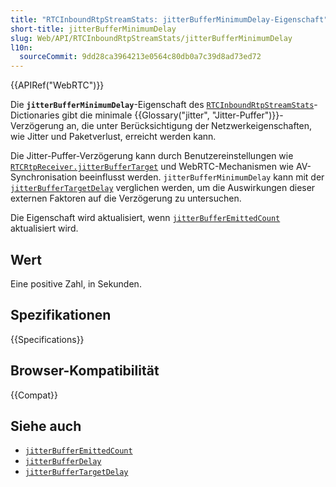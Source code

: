 ```yaml
---
title: "RTCInboundRtpStreamStats: jitterBufferMinimumDelay-Eigenschaft"
short-title: jitterBufferMinimumDelay
slug: Web/API/RTCInboundRtpStreamStats/jitterBufferMinimumDelay
l10n:
  sourceCommit: 9dd28ca3964213e0564c80db0a7c39d8ad73ed72
---
```


{{APIRef("WebRTC")}}

Die **`jitterBufferMinimumDelay`**-Eigenschaft des [`RTCInboundRtpStreamStats`](/de/docs/Web/API/RTCInboundRtpStreamStats)-Dictionaries gibt die minimale {{Glossary("jitter", "Jitter-Puffer")}}-Verzögerung an, die unter Berücksichtigung der Netzwerkeigenschaften, wie Jitter und Paketverlust, erreicht werden kann.

Die Jitter-Puffer-Verzögerung kann durch Benutzereinstellungen wie [`RTCRtpReceiver.jitterBufferTarget`](/de/docs/Web/API/RTCRtpReceiver/jitterBufferTarget) und WebRTC-Mechanismen wie AV-Synchronisation beeinflusst werden.
`jitterBufferMinimumDelay` kann mit der [`jitterBufferTargetDelay`](/de/docs/Web/API/RTCInboundRtpStreamStats/jitterBufferTargetDelay) verglichen werden, um die Auswirkungen dieser externen Faktoren auf die Verzögerung zu untersuchen.

Die Eigenschaft wird aktualisiert, wenn [`jitterBufferEmittedCount`](/de/docs/Web/API/RTCInboundRtpStreamStats/jitterBufferEmittedCount) aktualisiert wird.

## Wert

Eine positive Zahl, in Sekunden.

## Spezifikationen

{{Specifications}}

## Browser-Kompatibilität

{{Compat}}

## Siehe auch

- [`jitterBufferEmittedCount`](/de/docs/Web/API/RTCInboundRtpStreamStats/jitterBufferEmittedCount)
- [`jitterBufferDelay`](/de/docs/Web/API/RTCInboundRtpStreamStats/jitterBufferDelay)
- [`jitterBufferTargetDelay`](/de/docs/Web/API/RTCInboundRtpStreamStats/jitterBufferTargetDelay)
